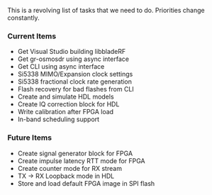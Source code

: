 This is a revolving list of tasks that we need to do.  Priorities change constantly.

### Current Items ###
- Get Visual Studio building libbladeRF
- Get gr-osmosdr using async interface
- Get CLI using async interface
- Si5338 MIMO/Expansion clock settings
- Si5338 fractional clock rate generation
- Flash recovery for bad flashes from CLI
- Create and simulate HDL models
- Create IQ correction block for HDL
- Write calibration after FPGA load
- In-band scheduling support

### Future Items ###
- Create signal generator block for FPGA
- Create impulse latency RTT mode for FPGA
- Create counter mode for RX stream
- TX -> RX Loopback mode in HDL
- Store and load default FPGA image in SPI flash